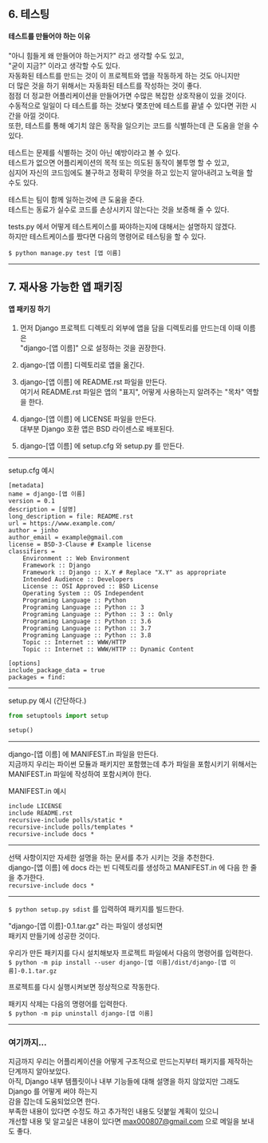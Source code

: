 <h2>6. 테스팅</h2>

<h4>테스트를 만들어야 하는 이유</h4>

"아니 힘들게 왜 만들어야 하는거지?" 라고 생각할 수도 있고,  
"굳이 지금?" 이라고 생각할 수도 있다.  
자동화된 테스트를 만드는 것이 이 프로젝트와 앱을 작동하게 하는 것도 아니지만  
더 많은 것을 하기 위해서는 자동화된 테스트를 작성하는 것이 좋다.  
점점 더 정교한 어플리케이션을 만들어가면 수많은 복잡한 상호작용이 있을 것이다.  
수동적으로 일일이 다 테스트를 하는 것보다 몇초만에 테스트를 끝낼 수 있다면 귀한 시간을 아낄 것이다.  
또한, 테스트를 통해 예기치 않은 동작을 일으키는 코드를 식별하는데 큰 도움을 얻을 수 있다.  

테스트는 문제를 식별하는 것이 아닌 예방이라고 볼 수 있다.  
테스트가 없으면 어플리케이션의 목적 또는 의도된 동작이 불투명 할 수 있고,  
심지어 자신의 코드임에도 불구하고 정확히 무엇을 하고 있는지 알아내려고 노력을 할 수도 있다.  

테스트는 팀이 함께 일하는것에 큰 도움을 준다.  
테스트는 동료가 실수로 코드를 손상시키지 않는다는 것을 보증해 줄 수 있다.  

tests.py 에서 어떻게 테스트케이스를 짜야하는지에 대해서는 설명하지 않겠다.  
하지만 테스트케이스를 짰다면 다음의 명령어로 테스팅을 할 수 있다.  

`$ python manage.py test [앱 이름]`

---

<h2>7. 재사용 가능한 앱 패키징</h2>

<h4>앱 패키징 하기</h4>

1. 먼저 Django 프로젝트 디렉토리 외부에 앱을 담을 디렉토리를 만드는데 이때 이름은  
"django-[앱 이름]" 으로 설정하는 것을 권장한다.  

2. django-[앱 이름] 디렉토리로 앱을 옮긴다.  

3. django-[앱 이름] 에 README.rst 파일을 만든다.   
여기서 README.rst 파일은 앱의 "표지", 어떻게 사용하는지 알려주는 "목차" 역할을 한다.

4. django-[앱 이름] 에 LICENSE 파일을 만든다.  
대부분 Django 호환 앱은 BSD 라이센스로 배포된다.  

5. django-[앱 이름] 에 setup.cfg 와 setup.py 를 만든다.  

---

setup.cfg 예시

```buildoutcfg
[metadata]
name = django-[앱 이름]
version = 0.1
description = [설명]
long_description = file: README.rst
url = https://www.example.com/
author = jinho
author_email = example@gmail.com
license = BSD-3-Clause # Example license
classifiers =
    Environment :: Web Environment
    Framework :: Django
    Framework :: Django :: X.Y # Replace "X.Y" as appropriate
    Intended Audience :: Developers
    License :: OSI Approved :: BSD License
    Operating System :: OS Independent
    Programing Language :: Python
    Programing Language :: Python :: 3
    Programing Language :: Python :: 3 :: Only
    Programing Language :: Python :: 3.6
    Programing Language :: Python :: 3.7
    Programing Language :: Python :: 3.8
    Topic :: Internet :: WWW/HTTP
    Topic :: Internet :: WWW/HTTP :: Dynamic Content

[options]
include_package_data = true
packages = find:
```

---

setup.py 예시 (간단하다.)

```python
from setuptools import setup

setup()
```

---

django-[앱 이름] 에 MANIFEST.in 파일을 만든다.  
지금까지 우리는 파이썬 모듈과 패키지만 포함했는데 추가 파일을 포함시키기 위해서는  
MANIFEST.in 파일에 작성하여 포함시켜야 한다.  

MANIFEST.in 예시

```text
include LICENSE
include README.rst
recursive-include polls/static *
recursive-include polls/templates *
recursive-include docs *
```

---

선택 사항이지만 자세한 설명을 하는 문서를 추가 시키는 것을 추천한다.  
django-[앱 이름] 에 docs 라는 빈 디렉토리를 생성하고 MANIFEST.in 에 다음 한 줄을 추가한다.  
`recursive-include docs *`

---

`$ python setup.py sdist` 를 입력하여 패키지를 빌드한다.  

"django-[앱 이름]-0.1.tar.gz" 라는 파일이 생성되면  
패키지 만들기에 성공한 것이다.  

우리가 만든 패키지를 다시 설치해보자 프로젝트 파일에서 다음의 명령어를 입력한다.  
`$ python -m pip install --user django-[앱 이름]/dist/django-[앱 이름]-0.1.tar.gz`

프로젝트를 다시 실행시켜보면 정상적으로 작동한다.  

패키지 삭제는 다음의 명령어를 입력한다.  
`$ python -m pip uninstall django-[앱 이름]`

---

<h3>여기까지...</h3>

지금까지 우리는 어플리케이션을 어떻게 구조적으로 만드는지부터 패키지를 제작하는 단계까지 알아보았다.  
아직, Django 내부 템플릿이나 내부 기능들에 대해 설명을 하지 않았지만 그래도 Django 를 어떻게 써야 하는지  
감을 잡는데 도움되었으면 한다.  
부족한 내용이 있다면 수정도 하고 추가적인 내용도 덧붙일 계획이 있으니  
개선할 내용 및 알고싶은 내용이 있다면 max000807@gmail.com 으로 메일을 보내도 좋다.